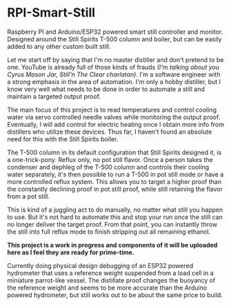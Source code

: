 # RPI-Smart-Still
Raspberry PI and Arduino/ESP32 powered smart still controller and monitor. Designed around the Still Spirits T-500 column and boiler, but can be easily added to any other custom built still.

Let me start off by saying that I'm no master distiller and don't pretend to be one. YouTube is already full of those kinds of frauds *(I'm talking about you Cyrus Mason Jar, Still'n The Clear charlatan)*. I'm a software engineer with a strong emphasis in the area of automation. I'm only a hobby distiller, but I know very well what needs to be done in order to automate a still and maintain a targeted output proof.

The main focus of this project is to read temperatures and control cooling water via servo controlled needle valves while monitoring the output proof. Eventually, I will add control for electric heating once I obtain more info from distillers who utilize these devices. Thus far, I haven't found an absolute need for this with the Still Spirits boiler.

The T-500 column in its default configuration that Still Spirits designed it, is a one-trick-pony. Reflux only, no pot still flavor. Once a person takes the condenser and dephleg of the T-500 column and controls their cooling water separately, it's then possible to run a T-500 in pot still mode or have a more controlled reflux system. This allows you to target a higher proof than the constantly declining proof in pot still proof, while still retaining the flavor from a pot still.

This is kind of a juggling act to do manually, no matter what still you happen to use. But it's not hard to automate this and stop your run once the still can no longer deliver the target proof. From that point, you can instantly throw the still into full reflux mode to finish stripping out all remaining ethanol.

**This project is a work in progress and components of it will be uploaded here as I feel they are ready for prime-time.**

Currently doing physical design debugging of an ESP32 powered hydrometer that uses a reference weight suspended from a load cell in a miniature parrot-like vessel. The distillate proof changes the buoyancy of the reference weight and seems to be more accurate than the Arduino powered hydrometer, but still works out to be about the same price to build.
